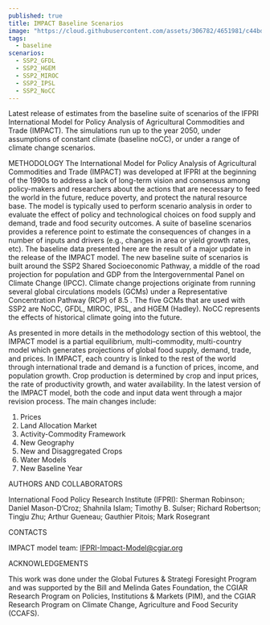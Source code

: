 ```yaml
---
published: true
title: IMPACT Baseline Scenarios
image: "https://cloud.githubusercontent.com/assets/306782/4651981/c44bd396-54a0-11e4-8fb9-22e9e2bf0ca8.png"
tags: 
  - baseline
scenarios: 
  - SSP2_GFDL
  - SSP2_HGEM
  - SSP2_MIROC
  - SSP2_IPSL
  - SSP2_NoCC
---
```



Latest release of estimates from the baseline suite of scenarios of the IFPRI International Model for Policy Analysis of Agricultural Commodities and Trade (IMPACT). The simulations run up to the year 2050, under assumptions of constant climate (baseline noCC), or under a range of climate change scenarios.

METHODOLOGY
The International Model for Policy Analysis of Agricultural Commodities and Trade (IMPACT) was developed at IFPRI at the beginning of the 1990s to address a lack of long-term vision and consensus among policy-makers and researchers about the actions that are necessary to feed the world in the future, reduce poverty, and protect the natural resource base. The model is typically used to perform scenario analysis in order to evaluate the effect of policy and technological choices on food supply and demand, trade and food security outcomes. A suite of baseline scenarios provides a reference point to estimate the consequences of changes in a number of inputs and drivers (e.g., changes in area or yield growth rates, etc). The baseline data presented here are the result of a major update in the release of the IMPACT model. The new baseline suite of scenarios is built around the SSP2 Shared Socioeconomic Pathway, a middle of the road projection for population and GDP from the Intergovernmental Panel on Climate Change (IPCC). Climate change projections originate from running several global circulations models (GCMs) under a Representative Concentration Pathway (RCP) of 8.5 . The five GCMs that are used with SSP2 are NoCC, GFDL, MIROC, IPSL, and HGEM (Hadley). NoCC represents the effects of historical climate going into the future. 

As presented in more details in the methodology section of this webtool, the IMPACT model is a partial equilibrium, multi–commodity, multi-country model which generates projections of global food supply, demand, trade, and prices. In IMPACT, each country is linked to the rest of the world through international trade and demand is a function of prices, income, and population growth. Crop production is determined by crop and input prices, the rate of productivity growth, and water availability.
In the latest version of the IMPACT model, both the code and input data went through a major revision process. The main changes include:
1.	Prices
2.	Land Allocation Market
3.	Activity-Commodity Framework
4.	New Geography
5.	New and Disaggregated Crops
6.	Water Models
7.	New Baseline Year


AUTHORS AND COLLABORATORS

International Food Policy Research Institute (IFPRI): Sherman Robinson; Daniel Mason-D’Croz; Shahnila Islam; Timothy B. Sulser; Richard Robertson; Tingju Zhu; Arthur Gueneau; Gauthier Pitois; Mark Rosegrant

CONTACTS

IMPACT model team:  IFPRI-Impact-Model@cgiar.org

ACKNOWLEDGEMENTS

This work was done under the Global Futures & Strategi Foresight Program and was supported by the Bill and Melinda Gates Foundation, the CGIAR Research Program on Policies, Institutions & Markets (PIM), and the CGIAR Research Program on Climate Change, Agriculture and Food Security (CCAFS).
